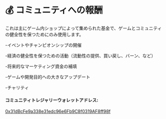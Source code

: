 # 💰 コミュニティへの報酬



これは主にゲーム内ショップによって集められた基金で、ゲームとコミュニティの健全性を保つためにのみ使用します。

\-イベントやチャンピオンシップの開催

\-経済の健全性を保つための活動（流動性の提供、買い戻し、バーン、など）

\-将来的なマーケティング資金の補填

\-ゲームや開発目的への大きなアップデート

\-チャリティ

#### コミュニティトレジャリーウォレットアドレス:

[0x31dBcFe9a338e31edc96e6Fb9C8f0319AF8ff98f](https://bscscan.com/address/0x31dBcFe9a338e31edc96e6Fb9C8f0319AF8ff98f)
